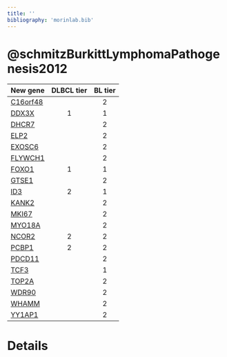 ```yaml
---
title: ''
bibliography: 'morinlab.bib'
---
```


# @schmitzBurkittLymphomaPathogenesis2012
|New gene|DLBCL tier|BL tier|
|:-|:-:|:-:|
|[C16orf48](C16orf48)| |2 |
|[DDX3X](DDX3X)|1 |1 |
|[DHCR7](DHCR7)| |2 |
|[ELP2](ELP2)| |2 |
|[EXOSC6](EXOSC6)| |2 |
|[FLYWCH1](FLYWCH1)| |2 |
|[FOXO1](FOXO1)|1 |1 |
|[GTSE1](GTSE1)| |2 |
|[ID3](ID3)|2 |1 |
|[KANK2](KANK2)| |2 |
|[MKI67](MKI67)| |2 |
|[MYO18A](MYO18A)| |2 |
|[NCOR2](NCOR2)|2 |2 |
|[PCBP1](PCBP1)|2 |2 |
|[PDCD11](PDCD11)| |2 |
|[TCF3](TCF3)| |1 |
|[TOP2A](TOP2A)| |2 |
|[WDR90](WDR90)| |2 |
|[WHAMM](WHAMM)| |2 |
|[YY1AP1](YY1AP1)| |2 |

# Details

